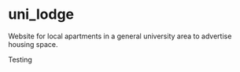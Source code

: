 # uni_lodge
Website for local apartments in a general university area to advertise housing space.

Testing
